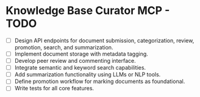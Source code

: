 # Knowledge Base Curator MCP - TODO

- [ ] Design API endpoints for document submission, categorization, review, promotion, search, and summarization.
- [ ] Implement document storage with metadata tagging.
- [ ] Develop peer review and commenting interface.
- [ ] Integrate semantic and keyword search capabilities.
- [ ] Add summarization functionality using LLMs or NLP tools.
- [ ] Define promotion workflow for marking documents as foundational.
- [ ] Write tests for all core features.